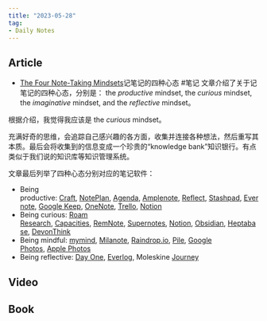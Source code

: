 ```yaml
---
title: "2023-05-28"
tag:
- Daily Notes
---
```

## Article
- [The Four Note-Taking Mindsets](https://cameron-sea.medium.com/the-four-note-taking-mindsets-8b3302c4d963)记笔记的四种心态 #笔记
文章介绍了关于记笔记的四种心态，分别是： the _productive_ mindset, the _curious_ mindset, the _imaginative_ mindset, and the _reflective_ mindset。

根据介绍，我觉得我应该是 the _curious_ mindset。

充满好奇的思维，会追踪自己感兴趣的各方面，收集并连接各种想法，然后重写其本质。最后会将收集到的信息变成一个珍贵的“knowledge bank”知识银行。有点类似于我们说的知识库等知识管理系统。

文章最后列举了四种心态分别对应的笔记软件：

- Being productive: [Craft](http://craft.do/), [NotePlan](http://noteplan.co/), [Agenda](http://agenda.com/), [Amplenote](http://amplenote.com/), [Reflect](http://reflect.app/), [Stashpad](http://stashpad.com/), [Evernote](http://evernote.com/), [Google Keep](http://google.com/keep), [OneNote](https://www.microsoft.com/en-us/microsoft-365/onenote/digital-note-taking-app), [Trello](http://trello.com/), [Notion](http://notion.so/)
- Being curious: [Roam Research](http://roamresearch.com/), [Capacities](http://capacities.io/), [RemNote](http://remnote.io/), [Supernotes](http://supernotes.app/), [Notion](http://notion.so/), [Obsidian](http://obsidian.md/), [Heptabase](http://heptabase.com/), [DevonThink](https://www.devontechnologies.com/apps/devonthink)
- Being mindful: [mymind](https://mymind.com/), [Milanote](http://milanote.com/), [Raindrop.io](http://raindrop.io/), [Pile](https://pile.ie/), [Google Photos](https://www.google.com/photos/about/), [Apple Photos](https://www.apple.com/ios/photos/)
- Being reflective: [Day One](http://dayoneapp.com/), [Everlog](https://everlog.app/), Moleskine [Journey](https://www.moleskine.com/en-us/shop/moleskine-smart/apps-and-services/journey/)

## Video

## Book

